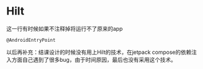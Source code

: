 # Hilt

这一行有时候如果不注释掉将运行不了原来的app

```
@AndroidEntryPoint
```

以后再补充：结课设计的时候没有用上Hilt的技术，在jetpack compose的依赖注入方面自己遇到了很多bug，由于时间原因，最后也没有采用这个技术。

